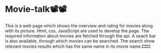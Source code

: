 # Movie-talk📽️📽️

 This is a web page which shows the overview and rating for movies along with its picture. Html, css, JavaScript are used to develop the page. The required information about movies are fetched through the api. A seach bar is also available, through which movies can be searched. The search show relevant movies results which has the same name in its movie name.🎞️🎞️
